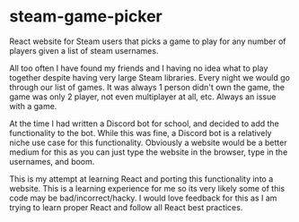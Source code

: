 # steam-game-picker
React website for Steam users that picks a game to play for any number of players given a list of steam usernames. 

All too often I have found my friends and I having no idea what to play together despite having very large Steam libraries. Every night we would go through our list of games. It was always 1 person didn't own the game, the game was only 2 player, not even multiplayer at all, etc. Always an issue with a game.

At the time I had written a Discord bot for school, and decided to add the functionality to the bot. While this was fine, a Discord bot is a relatively niche use case for this functionality. Obviously a website would be a better medium for this as you can just type the website in the browser, type in the usernames, and boom.

This is my attempt at learning React and porting this functionality into a website. This is a learning experience for me so its very likely some of this code may be bad/incorrect/hacky. I would love feedback for this as I am trying to learn proper React and follow all React best practices.
